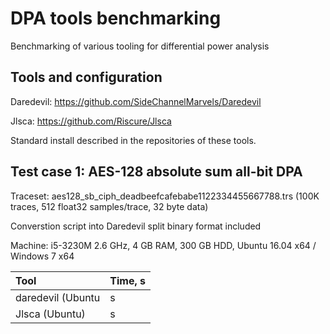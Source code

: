 # DPA tools benchmarking

Benchmarking of various tooling for differential power analysis

## Tools and configuration

Daredevil: https://github.com/SideChannelMarvels/Daredevil

Jlsca: https://github.com/Riscure/Jlsca

Standard install described in the repositories of these tools.

## Test case 1: AES-128 absolute sum all-bit DPA

Traceset: aes128_sb_ciph_deadbeefcafebabe1122334455667788.trs (100K traces, 512 float32 samples/trace, 32 byte data)

Converstion script into Daredevil split binary format included

Machine: i5-3230M 2.6 GHz, 4 GB RAM, 300 GB HDD, Ubuntu 16.04 x64 / Windows 7 x64

| Tool                                        | Time, s |
|:------------------------------------------- |:------- |
| daredevil (Ubuntu                           | s       |
| Jlsca (Ubuntu)                              |  s      |


